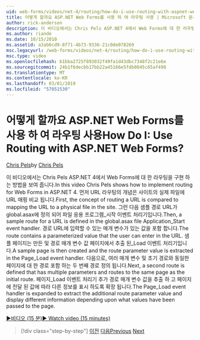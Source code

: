 ```yaml
---
uid: web-forms/videos/net-4/routing/how-do-i-use-routing-with-aspnet-web-forms
title: 어떻게 할까요 ASP.NET Web Forms를 사용 하 여 라우팅 사용 | Microsoft 문서
author: rick-anderson
description: 이 비디오에서는 Chris Pels ASP.NET 4에서 Web Forms에 대 한 라우팅을 구현 하는 방법을 보여 줍니다. 먼저 URL 라우팅의 개념을 p URL 매핑 비교할...
ms.author: riande
ms.date: 10/15/2010
ms.assetid: a3ab6cd9-8f71-4b73-9336-21c0de078269
msc.legacyurl: /web-forms/videos/net-4/routing/how-do-i-use-routing-with-aspnet-web-forms
msc.type: video
ms.openlocfilehash: b1bba2725f893032f49fa1d43dbc7348f2c21e6e
ms.sourcegitcommit: 24b1f6decbb17bb22a45166e5fdb0845c65af498
ms.translationtype: MT
ms.contentlocale: ko-KR
ms.lasthandoff: 03/01/2019
ms.locfileid: "57051530"
---
```

<a name="how-do-i-use-routing-with-aspnet-web-forms"></a><span data-ttu-id="4dbaa-105">어떻게 할까요 ASP.NET Web Forms를 사용 하 여 라우팅 사용</span><span class="sxs-lookup"><span data-stu-id="4dbaa-105">How Do I: Use Routing with ASP.NET Web Forms?</span></span>
====================
<span data-ttu-id="4dbaa-106">[Chris Pels](https://twitter.com/chrispels)</span><span class="sxs-lookup"><span data-stu-id="4dbaa-106">by [Chris Pels](https://twitter.com/chrispels)</span></span>

<span data-ttu-id="4dbaa-107">이 비디오에서는 Chris Pels ASP.NET 4에서 Web Forms에 대 한 라우팅을 구현 하는 방법을 보여 줍니다.</span><span class="sxs-lookup"><span data-stu-id="4dbaa-107">In this video Chris Pels shows how to implement routing for Web Forms in ASP.NET 4.</span></span> <span data-ttu-id="4dbaa-108">먼저 URL 라우팅의 개념은 사이트의 실제 파일에 URL 매핑 비교 됩니다.</span><span class="sxs-lookup"><span data-stu-id="4dbaa-108">First, the concept of routing a URL is compared to mapping the URL to a physical file in the site.</span></span> <span data-ttu-id="4dbaa-109">그런 다음 샘플 경로 URL가 global.asax에 정의 되어 파일 응용 프로그램\_시작 이벤트 처리기입니다.</span><span class="sxs-lookup"><span data-stu-id="4dbaa-109">Then, a sample route for a URL is defined in the global.asax file Application\_Start event handler.</span></span> <span data-ttu-id="4dbaa-110">경로 URL에 입력할 수 있는 매개 변수가 있는 값을 포함 합니다.</span><span class="sxs-lookup"><span data-stu-id="4dbaa-110">The route contains a parameterized value that the user can enter in the URL.</span></span> <span data-ttu-id="4dbaa-111">샘플 페이지는 만든 및 경로 매개 변수 값 페이지에서 추출 된\_Load 이벤트 처리기입니다.</span><span class="sxs-lookup"><span data-stu-id="4dbaa-111">A sample page is then created and the route parameter value is extracted in the Page\_Load event handler.</span></span> <span data-ttu-id="4dbaa-112">다음으로, 여러 매개 변수 및 초기 경로와 동일한 페이지에 대 한 경로 포함 하는 두 번째 경로 정의 됩니다.</span><span class="sxs-lookup"><span data-stu-id="4dbaa-112">Next, a second route is defined that has multiple parameters and routes to the same page as the initial route.</span></span> <span data-ttu-id="4dbaa-113">페이지\_Load 이벤트 처리기 추가 경로 매개 변수 값을 추출 하 고 페이지에 전달 된 값에 따라 다른 정보를 표시 하도록 확장 됩니다.</span><span class="sxs-lookup"><span data-stu-id="4dbaa-113">The Page\_Load event handler is expanded to extract the additional route parameter value and display different information depending upon what values have been passed to the page.</span></span>

[<span data-ttu-id="4dbaa-114">&#9654;비디오 (15 분)</span><span class="sxs-lookup"><span data-stu-id="4dbaa-114">&#9654; Watch video (15 minutes)</span></span>](https://channel9.msdn.com/Blogs/ASP-NET-Site-Videos/how-do-i-use-routing-with-aspnet-web-forms)

> [!div class="step-by-step"]
> <span data-ttu-id="4dbaa-115">[이전](aspnet-4-quick-hit-outbound-webforms-routing.md)
> [다음](how-do-i-work-with-urls-in-aspnet-routing.md)</span><span class="sxs-lookup"><span data-stu-id="4dbaa-115">[Previous](aspnet-4-quick-hit-outbound-webforms-routing.md)
[Next](how-do-i-work-with-urls-in-aspnet-routing.md)</span></span>
